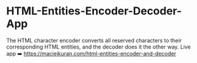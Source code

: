 # HTML-Entities-Encoder-Decoder-App
The HTML character encoder converts all reserved characters to their corresponding HTML entities, and the decoder does it the other way. Live app ➡️ https://maciejkuran.com/html-entities-encoder-and-decoder
